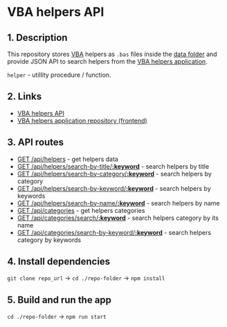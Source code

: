# VBA helpers API

## 1. Description
This repository stores [VBA](https://en.wikipedia.org/wiki/Visual_Basic_for_Applications) helpers as `.bas` files inside the [data folder](https://github.com/akzhar/vba-helpers-api/tree/main/data) and provide JSON API to search helpers from the [VBA helpers application](https://github.com/akzhar/vba-helpers).

`helper` - utillity procedure / function.

## 2. Links
- [VBA helpers API](https://vba-helpers-api.herokuapp.com)
- [VBA helpers application repository (frontend)](https://github.com/akzhar/vba-helpers)

## 3. API routes
- [GET /api/helpers](https://vba-helpers-api.herokuapp.com/api/helpers) - get helpers data
- [GET /api/helpers/search-by-title/**:keyword**](https://vba-helpers-api.herokuapp.com/api/helpers/search-by-title/получить%20индекс) - search helpers by title
- [GET /api/helpers/search-by-category/**:keyword**](https://vba-helpers-api.herokuapp.com/api/helpers/search-by-category/числа) - search helpers by category
- [GET /api/helpers/search-by-keyword/**:keyword**](https://vba-helpers-api.herokuapp.com/api/helpers/search-by-keyword/sort%20array) - search helpers by keywords
- [GET /api/helpers/search-by-name/**:keyword**](https://vba-helpers-api.herokuapp.com/api/helpers/search-by-name/getlastrow) - search helpers by name
- [GET /api/categories](https://vba-helpers-api.herokuapp.com/api/categories) - get helpers categories
- [GET /api/categories/search/**:keyword**](https://vba-helpers-api.herokuapp.com/api/categories/search/строки) - search helpers category by its name
- [GET /api/categories/search-by-keyword/**:keyword**](https://vba-helpers-api.herokuapp.com/api/categories/search-by-keyword/конвертация) - search helpers category by keywords

## 4. Install dependencies
`git clone repo_url` → `cd ./repo-folder` → `npm install`

## 5. Build and run the app
`cd ./repo-folder` → `npm run start`